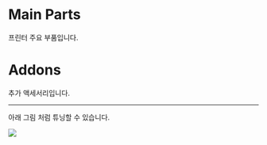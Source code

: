 # Main Parts
프린터 주요 부품입니다.

# Addons
추가 액세서리입니다.

***

아래 그림 처럼 튜닝할 수 있습니다.

![](https://github.com/simulz/CreMaker_TuneUp/blob/main/3D_Models/CMV2_Tuned.png)

